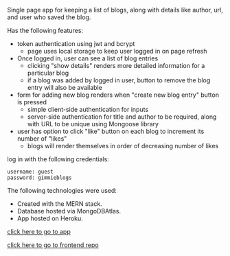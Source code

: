 Single page app for keeping a list of blogs, along with details like author, url, and user who saved the blog.

Has the following features:
- token authentication using jwt and bcrypt
  - page uses local storage to keep user logged in on page refresh
- Once logged in, user can see a list of blog entries
  - clicking "show details" renders more detailed information for a particular blog
  - if a blog was added by logged in user, button to remove the blog entry will also be available
- form for adding new blog renders when "create new blog entry" button is pressed
  - simple client-side authentication for inputs
  - server-side authentication for title and author to be required, along with URL to be unique using Mongoose library
- user has option to click "like" button on each blog to increment its number of "likes"
  - blogs will render themselves in order of decreasing number of likes

log in with the following credentials:
```
username: guest
password: gimmieblogs
```

The following technologies were used:
- Created with the MERN stack.
- Database hosted via MongoDBAtlas.
- App hosted on Heroku.

[click here to go to app](https://limitless-mountain-76869.herokuapp.com/)

[click here to go to frontend repo](https://github.com/nicksama88/bloglist-frontend)
